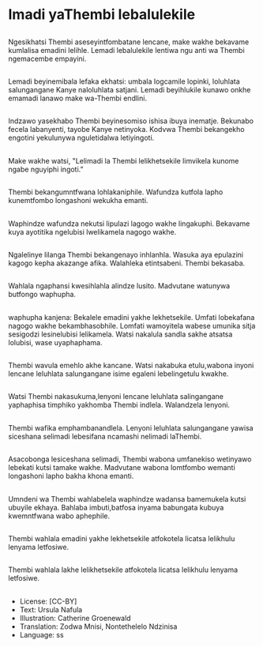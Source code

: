 # Imadi yaThembi lebalulekile

##
Ngesikhatsi Thembi
aseseyintfombatane lencane,
make wakhe bekavame
kumlalisa emadini lelihle.
Lemadi lebalulekile lentiwa ngu
anti wa Thembi ngemacembe
empayini.

##
Lemadi beyinemibala lefaka
ekhatsi: umbala logcamile
lopinki, loluhlata salungangane
Kanye naloluhlata satjani.
Lemadi beyihlukile kunawo
onkhe emamadi lanawo make
wa-Thembi endlini.

##
Indzawo yasekhabo Thembi
beyinesomiso ishisa ibuya
inematje.
Bekunabo fecela labanyenti,
tayobe Kanye netinyoka.
Kodvwa Thembi bekangekho
engotini yekulunywa
nguletidalwa letiyingoti.

##
Make wakhe watsi, "Lelimadi la
Thembi lelikhetsekile limvikela
kunome ngabe nguyiphi ingoti.”

##
Thembi bekangumntfwana
lohlakaniphile.
Wafundza kutfola lapho
kunemtfombo longashoni
wekukha emanti.

##
Waphindze wafundza nekutsi
lipulazi lagogo wakhe
lingakuphi.
Bekavame kuya ayotitika
ngelubisi lwelikamela nagogo
wakhe.

##
Ngalelinye lilanga Thembi
bekangenayo inhlanhla. Wasuka
aya epulazini kagogo kepha
akazange afika.
Walahleka etintsabeni.
Thembi bekasaba.

##
Wahlala ngaphansi kwesihlahla
alindze lusito. Madvutane
watunywa butfongo waphupha.

##
waphupha kanjena:
Bekalele emadini yakhe
lekhetsekile.
Umfati lobekafana nagogo
wakhe bekambhasobhile.
Lomfati wamoyitela wabese
umunika sitja sesigodzi
lesinelubisi lelikamela.
Watsi nakalula sandla sakhe
atsatsa lolubisi, wase
uyaphaphama.

##
Thembi wavula emehlo akhe kancane. Watsi nakabuka
etulu,wabona inyoni lencane leluhlata salungangane isime
egaleni lebelingetulu kwakhe.

##
Watsi Thembi
nakasukuma,lenyoni lencane
leluhlata salingangane
yaphaphisa timphiko yakhomba
Thembi indlela. Walandzela
lenyoni.

##
Thembi wafika
emphambanandlela. Lenyoni
leluhlata salungangane yawisa
siceshana selimadi lebesifana
ncamashi nelimadi laThembi.

##
Asacobonga lesiceshana
selimadi, Thembi wabona
umfanekiso wetinyawo lebekati
kutsi tamake wakhe. Madvutane
wabona lomtfombo wemanti
longashoni lapho bakha khona
emanti.

##
Umndeni wa Thembi
wahlabelela waphindze
wadansa bamemukela kutsi
ubuyile ekhaya.
Bahlaba imbuti,batfosa inyama
babungata kubuya
kwemntfwana wabo aphephile.

##
Thembi wahlala emadini yakhe
lekhetsekile atfokotela licatsa
lelikhulu lenyama letfosiwe.

##
Thembi wahlala lakhe
lelikhetsekile atfokotela licatsa
lelikhulu lenyama letfosiwe.

##
* License: [CC-BY]
* Text: Ursula Nafula
* Illustration: Catherine Groenewald
* Translation: Zodwa Mnisi, Nontethelelo Ndzinisa
* Language: ss
